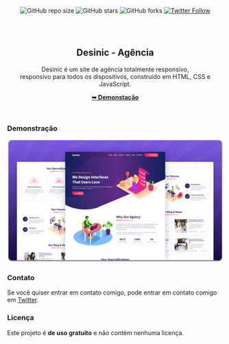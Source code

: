 <div align="center">
  
  ![GitHub repo size](https://img.shields.io/github/repo-size/ichumbo/Desinic)
  ![GitHub stars](https://img.shields.io/github/stars/ichumbo/Desinic?style=social)
  ![GitHub forks](https://img.shields.io/github/forks/ichumbo/Desinic?style=social)
[![Twitter Follow](https://img.shields.io/twitter/follow/ichumbo?style=social)](https://twitter.com/intent/follow?screen_name=ichumbo_)

  <br />
  <br />

  <h2 align="center">Desinic - Agência</h2>

  Desinic é um site de agência totalmente responsivo, <br />responsivo para todos os dispositivos, construído em HTML, CSS e JavaScript.

  <a href="https://ichumbo.github.io/Desinic/"><strong>➥ Demonstação</strong></a>

</div>

<br />

### Demonstração

![Desinic Desktop Demo](./readme-images/desktop.png "Desktop Demo")

### Contato

Se você quiser entrar em contato comigo, pode entrar em contato comigo em [Twitter](https://www.twitter.com/IanMelw).

### Licença

Este projeto é **de uso gratuito** e não contém nenhuma licença.
